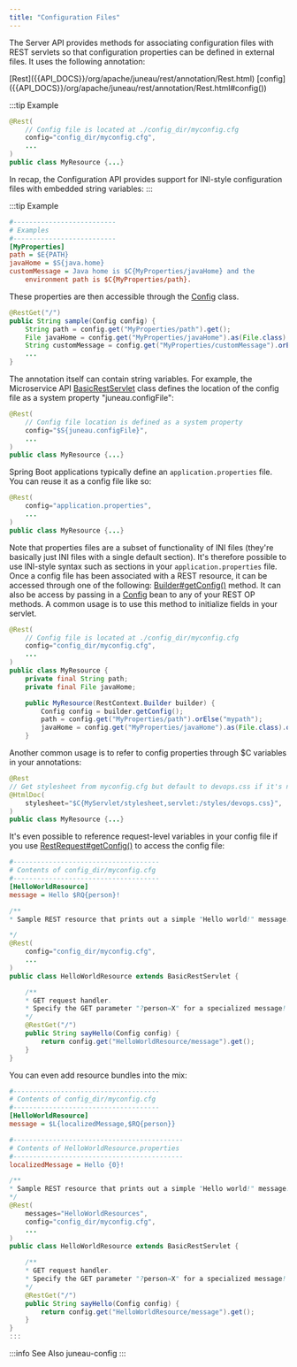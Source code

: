 ```yaml
---
title: "Configuration Files"
---
```


The Server API provides methods for associating configuration files with REST servlets so that configuration properties can be defined in external files.
It uses the following annotation:

<tree>
<node-0><java-annotation>[Rest]({{API_DOCS}}/org/apache/juneau/rest/annotation/Rest.html)</java-annotation></node-0>
<node-1><java-method-annotation>[config]({{API_DOCS}}/org/apache/juneau/rest/annotation/Rest.html#config())</java-method-annotation></node-1>
</tree>

:::tip Example
```java
@Rest(
    // Config file is located at ./config_dir/myconfig.cfg
    config="config_dir/myconfig.cfg",
    ...
)
public class MyResource {...}
```

In recap, the Configuration API provides support for INI-style configuration files with embedded string variables:
:::

:::tip Example
```ini
#--------------------------
# Examples
#--------------------------
[MyProperties]
path = $E{PATH}
javaHome = $S{java.home}
customMessage = Java home is $C{MyProperties/javaHome} and the
    environment path is $C{MyProperties/path}.
```

These properties are then accessible through the [Config]({{API_DOCS}}/org/apache/juneau/config/Config.html) class.

```java
@RestGet("/")
public String sample(Config config) {
    String path = config.get("MyProperties/path").get();
    File javaHome = config.get("MyProperties/javaHome").as(File.class).orElse(null);
    String customMessage = config.get("MyProperties/customMessage").orElse("Hello");
    ...
}
```

The annotation itself can contain string variables.
For example, the Microservice API [BasicRestServlet]({{API_DOCS}}/org/apache/juneau/rest/servlet/BasicRestServlet.html) class defines the
location of the config file as a system property "juneau.configFile":

```java
@Rest(
    // Config file location is defined as a system property
    config="$S{juneau.configFile}",
    ...
)
public class MyResource {...}
```

Spring Boot applications typically define an `application.properties` file.  You can reuse it
as a config file like so:

```java
@Rest(
    config="application.properties",
    ...
)
public class MyResource {...}
```

Note that properties files are a subset of functionality of INI files (they're basically just INI files with a single default section).
It's therefore possible to use INI-style syntax such as sections in your `application.properties` file.
Once a config file has been associated with a REST resource, it can be accessed through one of the following:
[Builder#getConfig()]({{API_DOCS}}/org/apache/juneau/rest/RestContext/Builder.html#getConfig()) method.  It can also be access by passing in a [Config]({{API_DOCS}}/org/apache/juneau/config/Config.html) bean to any of your
REST OP methods.
A common usage is to use this method to initialize fields in your servlet.

```java
@Rest(
    // Config file is located at ./config_dir/myconfig.cfg
    config="config_dir/myconfig.cfg",
    ...
)
public class MyResource {
    private final String path;
    private final File javaHome;

    public MyResource(RestContext.Builder builder) {
        Config config = builder.getConfig();
        path = config.get("MyProperties/path").orElse("mypath");
        javaHome = config.get("MyProperties/javaHome").as(File.class).orElse(null);
    }
```

Another common usage is to refer to config properties through $C variables in your annotations:

```java
@Rest
// Get stylesheet from myconfig.cfg but default to devops.css if it's not specified
@HtmlDoc(
    stylesheet="$C{MyServlet/stylesheet,servlet:/styles/devops.css}",
)
public class MyResource {...}
```

It's even possible to reference request-level variables in your config file if you use
[RestRequest#getConfig()]({{API_DOCS}}/org/apache/juneau/rest/RestRequest.html#getConfig()) to access the config file:

```ini
#-------------------------------------
# Contents of config_dir/myconfig.cfg
#-------------------------------------
[HelloWorldResource]
message = Hello $RQ{person}!
```

```java
/**
* Sample REST resource that prints out a simple "Hello world!" message.

*/
@Rest(
    config="config_dir/myconfig.cfg",
    ...
)
public class HelloWorldResource extends BasicRestServlet {

    /**
    * GET request handler.
    * Specify the GET parameter "?person=X" for a specialized message!
    */
    @RestGet("/")
    public String sayHello(Config config) {
        return config.get("HelloWorldResource/message").get();
    }
}
```

You can even add resource bundles into the mix:

```ini
#-------------------------------------
# Contents of config_dir/myconfig.cfg
#-------------------------------------
[HelloWorldResource]
message = $L{localizedMessage,$RQ{person}}
```

```ini
#-------------------------------------------
# Contents of HelloWorldResource.properties
#-------------------------------------------
localizedMessage = Hello {0}!
```

```java
/**
* Sample REST resource that prints out a simple "Hello world!" message.
*/
@Rest(
    messages="HelloWorldResources",
    config="config_dir/myconfig.cfg",
    ...
)
public class HelloWorldResource extends BasicRestServlet {

    /**
    * GET request handler.
    * Specify the GET parameter "?person=X" for a specialized message!
    */
    @RestGet("/")
    public String sayHello(Config config) {
        return config.get("HelloWorldResource/message").get();
    }
}
:::
```

:::info See Also
juneau-config
:::